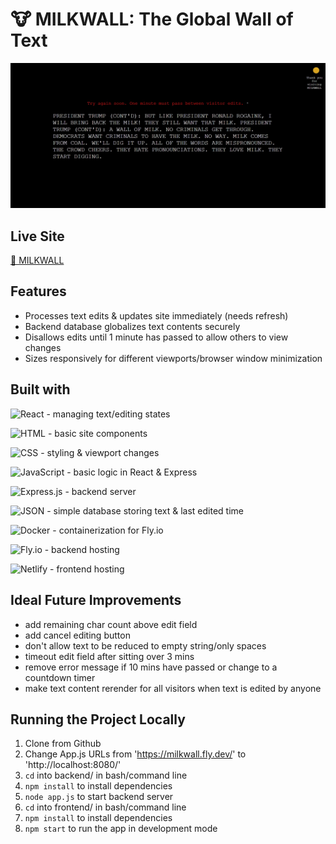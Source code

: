 # 🐮 MILKWALL: The Global Wall of Text

![screenshot](./frontend/images/milkwall.jpg "project screenshot")

## Live Site

[🥛 MILKWALL](https://prismatic-chimera-edeb3d.netlify.app/)

## Features

- Processes text edits & updates site immediately (needs refresh)
- Backend database globalizes text contents securely
- Disallows edits until 1 minute has passed to allow others to view changes
- Sizes responsively for different viewports/browser window minimization

## Built with

![React](https://img.shields.io/badge/React-20232A?style=for-the-badge&logo=react&logoColor=61DAFB) - managing text/editing states

![HTML](https://img.shields.io/badge/HTML5-E34F26?style=for-the-badge&logo=html5&logoColor=white) - basic site components

![CSS](https://img.shields.io/badge/CSS3-1572B6?style=for-the-badge&logo=css3&logoColor=white) - styling & viewport changes

![JavaScript](https://img.shields.io/badge/JavaScript-323330?style=for-the-badge&logo=javascript&logoColor=F7DF1E) - basic logic in React & Express

![Express.js](https://img.shields.io/badge/express.js-%23404d59.svg?style=for-the-badge&logo=express&logoColor=%2361DAFB) - backend server

![JSON](https://img.shields.io/badge/JSON-000000.svg?style=for-the-badge&logo=JSON&logoColor=white) - simple database storing text & last edited time

![Docker](https://img.shields.io/badge/docker-%230db7ed.svg?style=for-the-badge&logo=docker&logoColor=white) - containerization for Fly.io

![Fly.io](https://img.shields.io/static/v1?label=&message=fly.io&color=8561ea&style=for-the-badge) - backend hosting

![Netlify](https://img.shields.io/badge/netlify-%23000000.svg?style=for-the-badge&logo=netlify&logoColor=#00C7B7) - frontend hosting

## Ideal Future Improvements

- add remaining char count above edit field
- add cancel editing button
- don't allow text to be reduced to empty string/only spaces
- timeout edit field after sitting over 3 mins
- remove error message if 10 mins have passed or change to a countdown timer
- make text content rerender for all visitors when text is edited by anyone

## Running the Project Locally

1. Clone from Github
2. Change App.js URLs from 'https://milkwall.fly.dev/' to 'http://localhost:8080/'
3. `cd` into backend/ in bash/command line
4. `npm install` to install dependencies
5. `node app.js` to start backend server
6. `cd` into frontend/ in bash/command line
7. `npm install` to install dependencies
8. `npm start` to run the app in development mode
